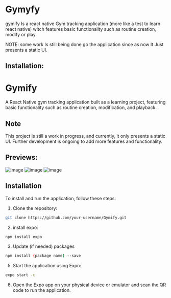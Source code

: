 # Gymyfy
gymify Is a react native Gym tracking application (more like a test to learn react native) witch features basic functionality such as routine creation, modify or play.

NOTE: some work Is still being done go the application since as now It Just presents a static UI. 

## Installation:

# Gymify
A React Native gym tracking application built as a learning project, featuring basic functionality such as routine creation, modification, and playback.

## Note
This project is still a work in progress, and currently, it only presents a static UI. Further development is ongoing to add more features and functionality.

## Previews:
![image](https://github.com/user-attachments/assets/52301011-a637-459c-afd7-673748501ec1)
![image](https://github.com/user-attachments/assets/2b1694ab-7b6a-420f-9dcb-608e25a0ea6b)
![image](https://github.com/user-attachments/assets/8504ab32-5664-446b-9f95-df343550db94)


## Installation
To install and run the application, follow these steps:

1. Clone the repository:
```bash
git clone https://github.com/your-username/Gymify.git
```
2. install expo:
```bash
npm install expo 
```
3. Update (if needed) packages
```bash
npm install (package name) --save
```   
5. Start the application using Expo:
```bash
expo start -c
```
6. Open the Expo app on your physical device or emulator and scan the QR code to run the application.
